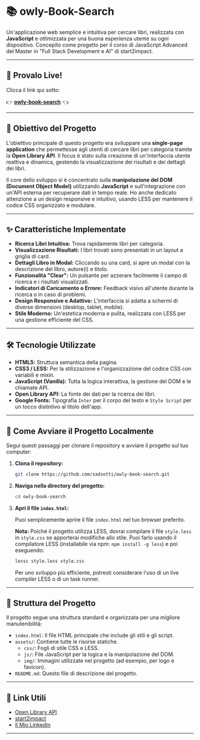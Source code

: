 # 📚 owly-Book-Search

Un'applicazione web semplice e intuitiva per cercare libri, realizzata con **JavaScript** e ottimizzata per una buona esperienza utente su ogni dispositivo. Concepito come progetto per il corso di JavaScript Advanced del Master in "Full Stack Development e AI" di start2impact.

---

## 🔗 Provalo Live!

Clicca il link qui sotto:

👉 [**owly-book-search**](https://owly-book-search.netlify.app/) 👈

---

## 🎯 Obiettivo del Progetto

L'obiettivo principale di questo progetto era sviluppare una **single-page application** che permettesse agli utenti di cercare libri per categoria tramite la **Open Library API**. Il focus è stato sulla creazione di un'interfaccia utente reattiva e dinamica, gestendo la visualizzazione dei risultati e dei dettagli dei libri.

Il core dello sviluppo si è concentrato sulla **manipolazione del DOM (Document Object Model)** utilizzando **JavaScript** e sull'integrazione con un'API esterna per recuperare dati in tempo reale. Ho anche dedicato attenzione a un design responsive e intuitivo, usando LESS per mantenere il codice CSS organizzato e modulare.

---

## ✨ Caratteristiche Implementate

* **Ricerca Libri Intuitiva:** Trova rapidamente libri per categoria.
* **Visualizzazione Risultati:** I libri trovati sono presentati in un layout a griglia di card.
* **Dettagli Libro in Modal:** Cliccando su una card, si apre un modal con la descrizione del libro, autore(i) e titolo.
* **Funzionalità "Clear":** Un pulsante per azzerare facilmente il campo di ricerca e i risultati visualizzati.
* **Indicatori di Caricamento o Errore:** Feedback visivo all'utente durante la ricerca o in caso di problemi.
* **Design Responsive e Adattivo:** L'interfaccia si adatta a schermi di diverse dimensioni (desktop, tablet, mobile).
* **Stile Moderno:** Un'estetica moderna e pulita, realizzata con LESS per una gestione efficiente del CSS.

---

## 🛠️ Tecnologie Utilizzate

* **HTML5:** Struttura semantica della pagina.
* **CSS3 / LESS:** Per la stilizzazione e l'organizzazione del codice CSS con variabili e mixin.
* **JavaScript (Vanilla):** Tutta la logica interattiva, la gestione del DOM e le chiamate API.
* **Open Library API:** La fonte dei dati per la ricerca dei libri.
* **Google Fonts:** Tipografia `Inter` per il corpo del testo e `Style Script` per un tocco distintivo al titolo dell'app.

---

## 🚀 Come Avviare il Progetto Localmente

Segui questi passaggi per clonare il repository e avviare il progetto sul tuo computer:

1.  **Clona il repository:**

    ```bash
    git clone https://github.com/sadsotti/owly-book-search.git

2.  **Naviga nella directory del progetto:**

    ```bash
    cd owly-book-search
    ```

3.  **Apri il file `index.html`:**

    Puoi semplicemente aprire il file `index.html` nel tuo browser preferito.

    **Nota:** Poiché il progetto utilizza LESS, dovrai compilare il file `style.less` in `style.css` se apporterai modifiche allo stile. Puoi farlo usando il compilatore LESS (installabile via npm: `npm install -g less`) e poi eseguendo:
    ```bash
    lessc style.less style.css
    ```
    Per uno sviluppo più efficiente, potresti considerare l'uso di un live compiler LESS o di un task runner.

---

## 📂 Struttura del Progetto

Il progetto segue una struttura standard e organizzata per una migliore manutenibilità:

* `index.html`: Il file HTML principale che include gli stili e gli script.
* `assets/`: Contiene tutte le risorse statiche.
    * `css/`: Fogli di stile CSS e LESS.
    * `js/`: File JavaScript per la logica e la manipolazione del DOM.
    * `img/`: Immagini utilizzate nel progetto (ad esempio, per logo e favicon).
* `README.md`: Questo file di descrizione del progetto.

---

## 🔗 Link Utili

* [Open Library API](https://openlibrary.org/developers/api)
* [start2impact](https://www.start2impact.it/)
* [Il Mio LinkedIn](https://linkedin.com/in/lorenzo-sottile)

---
